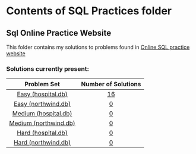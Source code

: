 # Contents of SQL Practices folder

## Sql Online Practice Website
This folder contains my solutions to problems found in [Online SQL practice website](https://www.sql-practice.com/) 

### Solutions currently present:

| Problem Set | Number of Solutions |
|:-----:|:-:|
|[Easy (hospital.db)](SQL%20Online%20Practice%20Website/Hospital%20Problem%20Set/easy-problems-and-solutions.md)|[16](SQL%20Online%20Practice%20Website/Hospital%20Problem%20Set/easy-problems-and-solutions.md)|
|[Easy (northwind.db)](SQL%20Online%20Practice%20Website/Northwind%20Problem%20Set/easy-problems-and-solutions.md)|[0](SQL%20Online%20Practice%20Website/Northwind%20Problem%20Set/easy-problems-and-solutions.md)|
|[Medium (hospital.db)](SQL%20Online%20Practice%20Website/Hospital%20Problem%20Set/medium-problems-and-solutions.md)|[0](SQL%20Online%20Practice%20Website/Hospital%20Problem%20Set/medium-problems-and-solutions.md)|
|[Medium (northwind.db)](SQL%20Online%20Practice%20Website/Northwind%20Problem%20Set/medium-problems-and-solutions.md)|[0](SQL%20Online%20Practice%20Website/Northwind%20Problem%20Set/medium-problems-and-solutions.md)|
|[Hard (hospital.db)](SQL%20Online%20Practice%20Website/Hospital%20Problem%20Set/hard-problems-and-solutions.md)|[0](SQL%20Online%20Practice%20Website/Hospital%20Problem%20Set/hard-problems-and-solutions.md)|
|[Hard (northwind.db)](SQL%20Online%20Practice%20Website/Northwind%20Problem%20Set/hard-problems-and-solutions.md)|[0](SQL%20Online%20Practice%20Website/Northwind%20Problem%20Set/hard-problems-and-solutions.md)|

